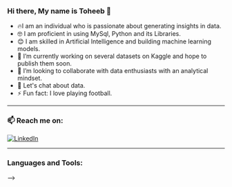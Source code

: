 ### Hi there, My name is Toheeb 👋

- 🔥I am an individual who is passionate about generating insights in data.
- 🤓 I am proficient in using MySql, Python and its Libraries.
- 😊 I am skilled in Artificial Intelligence and building machine learning models.
- 🔭 I’m currently working on several datasets on Kaggle and hope to publish them soon.
- 👯 I’m looking to collaborate with data enthusiasts with an analytical mindset.
- 💬 Let's chat about data.
- ⚡ Fun fact: I love playing football.

- ------------------------------------------------------------------------------------------------------------------------------
###  📫 Reach me on:
[![LinkedIn](./images/linkedin-logo.png)](http://linkedin.com/in/toheeb-balogun-mph-620130224)

----------------------------------------------------------------------------------------------------------------------------------
### Languages and Tools:

-->
